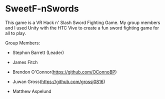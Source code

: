 # SweetF-nSwords
This game is a VR Hack n' Slash Sword Fighting Game. My group members and I used Unity with the HTC Vive to create a fun sword fighting game for all to play.


Group Members:

- Stephon Barrett (Leader)

- James Fitch

- Brendon O'Connor(https://github.com/OConnoBP)

- Juwan Gross(https://github.com/grossj0816)

- Matthew Aspelund
